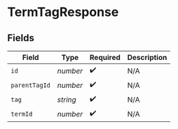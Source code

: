 # TermTagResponse


## Fields

| Field              | Type               | Required           | Description        |
| ------------------ | ------------------ | ------------------ | ------------------ |
| `id`               | *number*           | :heavy_check_mark: | N/A                |
| `parentTagId`      | *number*           | :heavy_check_mark: | N/A                |
| `tag`              | *string*           | :heavy_check_mark: | N/A                |
| `termId`           | *number*           | :heavy_check_mark: | N/A                |